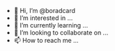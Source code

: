 - 👋 Hi, I’m @boradcard
- 👀 I’m interested in ...
- 🌱 I’m currently learning ...
- 💞️ I’m looking to collaborate on ...
- 📫 How to reach me ...

<!---
boradcard/boradcard is a ✨ special ✨ repository because its `README.md` (this file) appears on your GitHub profile.
You can click the Preview link to take a look at your changes.
--->
